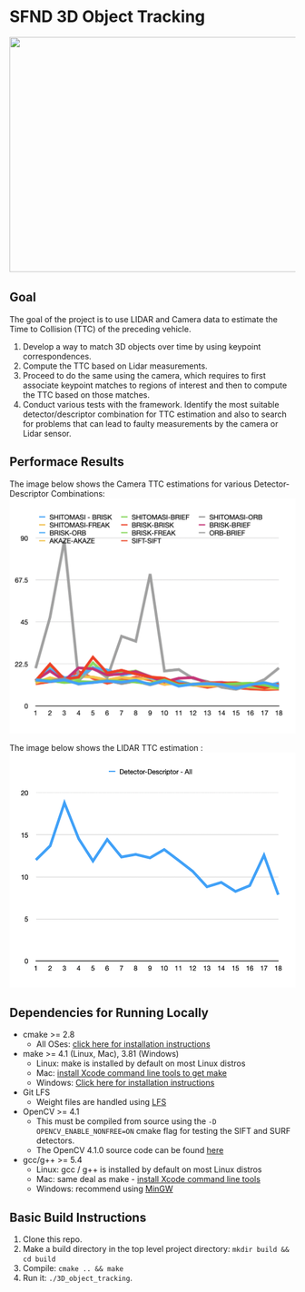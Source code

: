 # SFND 3D Object Tracking

<img src="images/course_code_structure.png" width="779" height="414" />

## Goal

The goal of the project is to use LIDAR and Camera data to estimate the Time to Collision (TTC) of the preceding vehicle.
1. Develop a way to match 3D objects over time by using keypoint correspondences. 
2. Compute the TTC based on Lidar measurements. 
3. Proceed to do the same using the camera, which requires to first associate keypoint matches to regions of interest and then to compute the TTC based on those matches. 
4. Conduct various tests with the framework. Identify the most suitable detector/descriptor combination for TTC estimation and also to search for problems that can lead to faulty measurements by the camera or Lidar sensor.

## Performace Results

The image below shows the Camera TTC estimations for various Detector-Descriptor Combinations:
<img src="images/CameraTTC.png" width="779" height="414" />

The image below shows the LIDAR TTC estimation :
<img src="images/lidarTTC.png" width="779" height="414" />

## Dependencies for Running Locally
* cmake >= 2.8
  * All OSes: [click here for installation instructions](https://cmake.org/install/)
* make >= 4.1 (Linux, Mac), 3.81 (Windows)
  * Linux: make is installed by default on most Linux distros
  * Mac: [install Xcode command line tools to get make](https://developer.apple.com/xcode/features/)
  * Windows: [Click here for installation instructions](http://gnuwin32.sourceforge.net/packages/make.htm)
* Git LFS
  * Weight files are handled using [LFS](https://git-lfs.github.com/)
* OpenCV >= 4.1
  * This must be compiled from source using the `-D OPENCV_ENABLE_NONFREE=ON` cmake flag for testing the SIFT and SURF detectors.
  * The OpenCV 4.1.0 source code can be found [here](https://github.com/opencv/opencv/tree/4.1.0)
* gcc/g++ >= 5.4
  * Linux: gcc / g++ is installed by default on most Linux distros
  * Mac: same deal as make - [install Xcode command line tools](https://developer.apple.com/xcode/features/)
  * Windows: recommend using [MinGW](http://www.mingw.org/)

## Basic Build Instructions

1. Clone this repo.
2. Make a build directory in the top level project directory: `mkdir build && cd build`
3. Compile: `cmake .. && make`
4. Run it: `./3D_object_tracking`.
